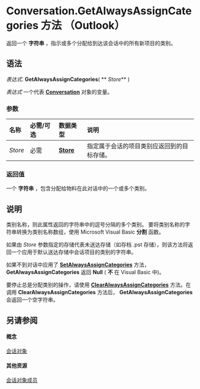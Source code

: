 
# Conversation.GetAlwaysAssignCategories 方法 （Outlook）

返回一个 **字符串** ，指示或多个分配给到达该会话中的所有新项目的类别。


## 语法

 _表达式_. **GetAlwaysAssignCategories**( ** _Store_** )

 _表达式_ 一个代表 **[Conversation](2705d38a-ebc0-e5a7-208b-ffe1f5446b1b.md)** 对象的变量。


### 参数



|**名称**|**必需/可选**|**数据类型**|**说明**|
|:-----|:-----|:-----|:-----|
| _Store_|必需|**[Store](1eb22fe9-8849-7476-5388-2515b48591b9.md)**|指定属于会话的项目类别应返回到的目标存储。|

### 返回值

一个 **字符串** ，包含分配给物料在此对话中的一个或多个类别。


## 说明

类别名称，则此属性返回的字符串中的逗号分隔的多个类别。 要将类别名称的字符串转换为类别名称数组，使用 Microsoft Visual Basic **分割** 函数。

如果由  _Store_ 参数指定的存储代表未送达存储（如存档 .pst 存储），则该方法将返回一个应用于默认送达存储中会话项目的类别的字符串。

如果不到对话中应用了 **[SetAlwaysAssignCategories](9b19f083-3aa9-8a0b-ea91-ff52fe46ad35.md)** 方法， **GetAlwaysAssignCategories** 返回 **Null** ( **不** 在 Visual Basic 中)。

要停止总是分配类别的操作，请使用 **[ClearAlwaysAssignCategories](0494d8af-6569-c03d-99b1-be332c000985.md)** 方法。在调用 **ClearAlwaysAssignCategories** 方法后， **GetAlwaysAssignCategories** 会返回一个空字符串。


## 另请参阅


#### 概念


[会话对象](2705d38a-ebc0-e5a7-208b-ffe1f5446b1b.md)
#### 其他资源


[会话对象成员](09ff1e8e-7c5a-0b1e-e8e2-e259f66f71c8.md)